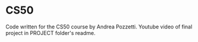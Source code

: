 # CS50
Code written for the CS50 course by Andrea Pozzetti. Youtube video of final project in PROJECT folder's readme.
